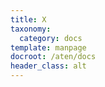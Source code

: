 ```yaml
---
title: X
taxonomy:
  category: docs
template: manpage
docroot: /aten/docs
header_class: alt
---
```



# 



